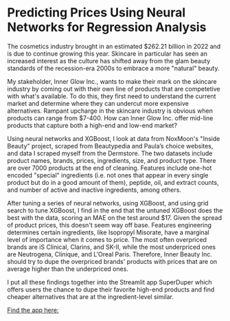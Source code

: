 # Predicting Prices Using Neural Networks for Regression Analysis

The cosmetics industry brought in an estimated $262.21 billion in 2022 and is due to continue growing this year. Skincare in particular has seen an increased interest as the culture has shifted away from the glam beauty standards of the recession-era 2000s to embrace a more "natural" beauty.

My stakeholder, Inner Glow Inc., wants to make their mark on the skincare industry by coming out with their own line of products that are competetive with what's available. To do this, they first need to understand the current market and determine where they can undercut more expensive alternatives. Rampant upcharge in the skincare industry is obvious when products can range from $7-400. How can Inner Glow Inc. offer mid-line products that capture both a high-end and low-end market?

Using neural networks and XGBoost, I look at data from NoxMoon's "Inside Beauty" project, scraped from Beautypedia and Paula’s choice websites, and data I scraped myself from the Dermstore. The two datasets include product names, brands, prices, ingredients, size, and product type. There are over 7000 products at the end of cleaning. Features include one-hot encoded "special" ingredients (i.e. not ones that appear in every single product but do in a good amount of them), peptide, oil, and extract counts, and number of active and inactive ingredients, among others.

After tuning a series of neural networks, using XGBoost, and using grid search to tune XGBoost, I find in the end that the untuned XGBoost does the best with the data, scoring an MAE on the test around $17. Given the spread of product prices, this doesn't seem way off base. Features engineering determines certain ingredients, like Isopropyl Misorate, have a marginal level of importance when it comes to price. The most often overpriced brands are iS Clinical, Clarins, and SK-II, while the most underpriced ones are Neutrogena, Clinique, and L'Oreal Paris. Therefore, Inner Beauty Inc. should try to dupe the overpriced brands' products with prices that are on average higher than the underpriced ones.

I put all these findings together into the Streamlit app SuperDuper which offers users the chance to dupe their favorite high-end products and find cheaper alternatives that are at the ingredient-level similar.



[Find the app here:](https://npagrawal-product-price-prediction--superduper-streamlit-ftfs2j.streamlit.app/)

